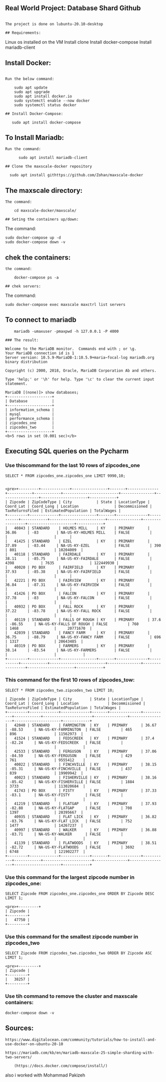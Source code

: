 ## Real World Project: Database Shard Github
```

The project is done on lubuntu-20.10-desktop

## Requirements:
```

Linux os installed on the VM
Install clone 
Install docker-compose
Install mariadb-client

## Install Docker:
```

Run the below command:

	sudo apt update
	sudo apt upgrade
	sudo apt install docker.io
	sudo systemctl enable --now docker
	sudo systemctl status docker

## Install Docker-Compose:
```
       sudo apt install docker-compose

## To Install Mariadb:
```
Run the command:

      sudo apt install mariadb-client

## Clone the maxscale-docker repository
```
      sudo apt install githttps://github.com/Zohan/maxscale-docker

## The maxscale directory:
```
The command:

	cd maxscale-docker/maxscale/

## Seting the containers up/down:
```
The command:

	sudo docker-compose up -d
	sudo docker-compose down -v

## chek the containers:
```
the command:

	docker-compose ps -a

## chek servers:
```
The  command:

	sudo docker-compose exec maxscale maxctrl list servers

## To connect to mariadb
```
	mariadb -umaxuser -pmaxpwd -h 127.0.0.1 -P 4000

### The result:

Welcome to the MariaDB monitor.  Commands end with ; or \g.
Your MariaDB connection id is 1
Server version: 10.5.9-MariaDB-1:10.5.9+maria~focal-log mariadb.org binary distribution

Copyright (c) 2000, 2018, Oracle, MariaDB Corporation Ab and others.

Type 'help;' or '\h' for help. Type '\c' to clear the current input statement.

MariaDB [(none)]> show databases;
+--------------------+
| Database           |
+--------------------+
| information_schema |
| mysql              |
| performance_schema |
| zipcodes_one       |
| zipcodes_two       |
+--------------------+
<b>5 rows in set (0.001 sec)</b>
```
## Executing SQL queries on the Pycharm 

### Use thiscommand for the last 10 rows of zipcodes_one
```
SELECT * FROM zipcodes_one.zipcodes_one LIMIT 9990,10;


<pre>+---------+-------------+----------------+-------+--------------+-----------+------------+-------------------------+---------------+-----------------+---------------------+------------+
| Zipcode | ZipCodeType | City           | State | LocationType | Coord_Lat | Coord_Long | Location                | Decommisioned | TaxReturnsFiled | EstimatedPopulation | TotalWages |
+---------+-------------+----------------+-------+--------------+-----------+------------+-------------------------+---------------+-----------------+---------------------+------------+
|   40843 | STANDARD    | HOLMES MILL    | KY    | PRIMARY      | 36.86     | -83        | NA-US-KY-HOLMES MILL    | FALSE         |                 |                     |      |
|   41425 | STANDARD    | EZEL           | KY    | PRIMARY      | 37.89     | -83.44     | NA-US-KY-EZEL           | FALSE         | 390             | 801                 | 10204009  |
|   40118 | STANDARD    | FAIRDALE       | KY    | PRIMARY      | 38.11     | -85.75     | NA-US-KY-FAIRDALE       | FALSE         | 4398            | 7635                | 122449930 |
|   40020 | PO BOX      | FAIRFIELD      | KY    | PRIMARY      | 37.93     | -85.38     | NA-US-KY-FAIRFIELD      | FALSE         |                 |                     |      |
|   42221 | PO BOX      | FAIRVIEW       | KY    | PRIMARY      | 36.84     | -87.31     | NA-US-KY-FAIRVIEW       | FALSE         |                 |                     |      |
|   41426 | PO BOX      | FALCON         | KY    | PRIMARY      | 37.78     | -83        | NA-US-KY-FALCON         | FALSE         |                 |                     |      |
|   40932 | PO BOX      | FALL ROCK      | KY    | PRIMARY      | 37.22     | -83.78     | NA-US-KY-FALL ROCK      | FALSE         |                 |                     |      |
|   40119 | STANDARD    | FALLS OF ROUGH | KY    | PRIMARY      | 37.6      | -86.55     | NA-US-KY-FALLS OF ROUGH | FALSE         | 760             | 1468                |     20771670  |
|   42039 | STANDARD    | FANCY FARM     | KY    | PRIMARY      | 36.75     | -88.79     | NA-US-KY-FANCY FARM     | FALSE         | 696             | 1317                | 20643485  |
|   40319 | PO BOX      | FARMERS        | KY    | PRIMARY      | 38.14     | -83.54     | NA-US-KY-FARMERS        | FALSE         |                 |                     |            |
+---------+-------------+----------------+-------+--------------+-----------+------------+-------------------------+---------------+-----------------+---------------------+------------+
```

### This command for the first 10 rows of zipcodes_tow:
```
SELECT * FROM zipcodes_two.zipcodes_two LIMIT 10;

| Zipcode | ZipCodeType | City        | State | LocationType | Coord_Lat | Coord_Long | Location             | Decommisioned | TaxReturnsFiled | EstimatedPopulation | TotalWages |
+---------+-------------+-------------+-------+--------------+-----------+------------+----------------------+---------------+-----------------+---------------------+------------+
|   42040 | STANDARD    | FARMINGTON  | KY    | PRIMARY      | 36.67     | -88.53     | NA-US-KY-FARMINGTON  | FALSE         | 465             | 896                 | 11562973  |
|   41524 | STANDARD    | FEDSCREEK   | KY    | PRIMARY      | 37.4      | -82.24     | NA-US-KY-FEDSCREEK   | FALSE         |                 |                     |            |
|   42533 | STANDARD    | FERGUSON    | KY    | PRIMARY      | 37.06     | -84.59     | NA-US-KY-FERGUSON    | FALSE         | 429             | 761                 | 9555412    |
|   40022 | STANDARD    | FINCHVILLE  | KY    | PRIMARY      | 38.15     | -85.31     | NA-US-KY-FINCHVILLE  | FALSE         | 437             | 839                 | 19909942  |
|   40023 | STANDARD    | FISHERVILLE | KY    | PRIMARY      | 38.16     | -85.42     | NA-US-KY-FISHERVILLE | FALSE         | 1884            | 3733                | 113020684  |
|   41743 | PO BOX      | FISTY       | KY    | PRIMARY      | 37.33     | -83.1      | NA-US-KY-FISTY       | FALSE         |                 |                     |            |
|   41219 | STANDARD    | FLATGAP     | KY    | PRIMARY      | 37.93     | -82.88     | NA-US-KY-FLATGAP     | FALSE         | 708             | 1397                | 20395667  |
|   40935 | STANDARD    | FLAT LICK   | KY    | PRIMARY      | 36.82     | -83.76     | NA-US-KY-FLAT LICK   | FALSE         | 752             | 1477                | 14267237  |
|   40997 | STANDARD    | WALKER      | KY    | PRIMARY      | 36.88     | -83.71     | NA-US-KY-WALKER      | FALSE         |                 |                     |            |
|   41139 | STANDARD    | FLATWOODS   | KY    | PRIMARY      | 38.51     | -82.72     | NA-US-KY-FLATWOODS   | FALSE         | 3692            | 6748                | 121902277  |
+---------+-------------+-------------+-------+--------------+-----------+------------+----------------------+---------------+-----------------+---------------------+------------+

```


### Use this command for the largest zipcode number in zipcodes_one:
```
SELECT Zipcode FROM zipcodes_one.zipcodes_one ORDER BY Zipcode DESC LIMIT 1;

<pre>+---------+
| Zipcode |
+---------+
|   47750 |
+---------+
```


### Use this command for the smallest zipcode number in zipcodes_two
```
SELECT Zipcode FROM zipcodes_two.zipcodes_two ORDER BY Zipcode ASC LIMIT 1;

<pre>+---------+
| Zipcode |
+---------+
|   38257 |
+---------+
```

### Use tih command to remove the cluster and maxscale containers:
```
docker-compose down -v
```

## Sources:

	https://www.digitalocean.com/community/tutorials/how-to-install-and-use-docker-on-ubuntu-20-10

	https://mariadb.com/kb/en/mariadb-maxscale-25-simple-sharding-with-two-servers/

        (https://docs.docker.com/compose/install/)

also i worked with Mohammad Pakizeh

